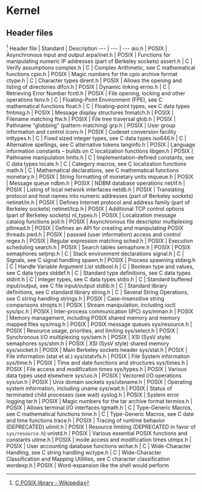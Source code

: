 # Kernel
## Header files
[^header-wiki]
Header file | Standard | Description
--- | --- | ---
aio.h | POSIX | Asynchronous input and output
arpa/inet.h | POSIX | Functions for manipulating numeric IP addresses (part of Berkeley sockets)
assert.h | C | Verify assumptions
complex.h | C | Complex Arithmetic, see C mathematical functions
cpio.h | POSIX | Magic numbers for the cpio archive format
ctype.h | C | Character types
dirent.h | POSIX | Allows the opening and listing of directories
dlfcn.h | POSIX | Dynamic linking
errno.h | C | Retrieving Error Number
fcntl.h | POSIX | File opening, locking and other operations
fenv.h | C | Floating-Point Environment (FPE), see C mathematical functions
float.h | C | Floating-point types, see C data types
fmtmsg.h | POSIX | Message display structures
fnmatch.h | POSIX | Filename matching
ftw.h | POSIX | File tree traversal
glob.h | POSIX | Pathname "globbing" (pattern-matching)
grp.h | POSIX | User group information and control
iconv.h | POSIX | Codeset conversion facility
inttypes.h | C | Fixed sized integer types, see C data types
iso646.h | C | Alternative spellings, see C alternative tokens
langinfo.h | POSIX | Language information constants – builds on C localization functions
libgen.h | POSIX | Pathname manipulation
limits.h | C | Implementation-defined constants, see C data types
locale.h | C | Category macros, see C localization functions
math.h | C | Mathematical declarations, see C mathematical functions
monetary.h | POSIX | String formatting of monetary units
mqueue.h | POSIX | Message queue
ndbm.h | POSIX | NDBM database operations
net/if.h | POSIX | Listing of local network interfaces
netdb.h | POSIX | Translating protocol and host names into numeric addresses (part of Berkeley sockets)
netinet/in.h | POSIX | Defines Internet protocol and address family (part of Berkeley sockets)
netinet/tcp.h | POSIX | Additional TCP control options (part of Berkeley sockets)
nl_types.h | POSIX | Localization message catalog functions
poll.h | POSIX | Asynchronous file descriptor multiplexing
pthread.h | POSIX | Defines an API for creating and manipulating POSIX threads
pwd.h | POSIX | passwd (user information) access and control
regex.h | POSIX | Regular expression matching
sched.h | POSIX | Execution scheduling
search.h | POSIX | Search tables
semaphore.h | POSIX | POSIX semaphores
setjmp.h | C | Stack environment declarations
signal.h | C | Signals, see C signal handling
spawn.h | POSIX | Process spawning
stdarg.h | C | Handle Variable Argument List
stdbool.h | C | Boolean type and values, see C data types
stddef.h | C | Standard type definitions, see C data types
stdint.h | C | Integer types, see C data types
stdio.h | C | Standard buffered input/output, see C file input/output
stdlib.h | C | Standard library definitions, see C standard library
string.h | C | Several String Operations, see C string handling
strings.h | POSIX | Case-insensitive string comparisons
stropts.h | POSIX | Stream manipulation, including ioctl
sys/ipc.h | POSIX | Inter-process communication (IPC)
sys/mman.h | POSIX | Memory management, including POSIX shared memory and memory mapped files
sys/msg.h | POSIX | POSIX message queues
sys/resource.h | POSIX | Resource usage, priorities, and limiting
sys/select.h | POSIX | Synchronous I/O multiplexing
sys/sem.h | POSIX | XSI (SysV style) semaphores
sys/shm.h | POSIX | XSI (SysV style) shared memory
sys/socket.h | POSIX | Main Berkeley sockets header
sys/stat.h | POSIX | File information (stat et al.)
sys/statvfs.h | POSIX | File System information
sys/time.h | POSIX | Time and date functions and structures
sys/times.h | POSIX | File access and modification times
sys/types.h | POSIX | Various data types used elsewhere
sys/uio.h | POSIX | Vectored I/O operations
sys/un.h | POSIX | Unix domain sockets
sys/utsname.h | POSIX | Operating system information, including uname
sys/wait.h | POSIX | Status of terminated child processes (see wait)
syslog.h | POSIX | System error logging
tar.h | POSIX | Magic numbers for the tar archive format
termios.h | POSIX | Allows terminal I/O interfaces
tgmath.h | C | Type-Generic Macros, see C mathematical functions
time.h | C | Type-Generic Macros, see C date and time functions
trace.h | POSIX | Tracing of runtime behavior (DEPRECATED)
ulimit.h | POSIX | Resource limiting (DEPRECATED in favor of `sys/resource.h`)
unistd.h | POSIX | Various essential POSIX functions and constants
utime.h | POSIX | inode access and modification times
utmpx.h | POSIX | User accounting database functions
wchar.h | C | Wide-Character Handling, see C string handling
wctype.h | C | Wide-Character Classification and Mapping Utilities, see C character classification
wordexp.h | POSIX | Word-expansion like the shell would perform

[^header-wiki]: [C POSIX library - Wikipedia](https://en.wikipedia.org/wiki/C_POSIX_library)